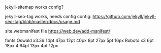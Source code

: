 jekyll-sitemap
    works
    config?

jekyll-seo-tag
    works, needs config
    config: https://github.com/jekyll/jekyll-seo-tag/blob/master/docs/usage.md

site.webmanifest file
    https://web.dev/add-manifest/



fonts
    Oswald x3.36
        14pt 47px
        12pt 40px
        8pt 27px
        5pt 16px
    Roboto x3
        6pt 18px
        4.64pt 13px
        4pt 12px
